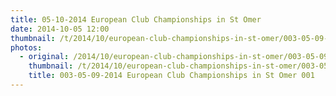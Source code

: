 ```yaml
---
title: 05-10-2014 European Club Championships in St Omer
date: 2014-10-05 12:00
thumbnail: /t/2014/10/european-club-championships-in-st-omer/003-05-09-2014-european-club-championships-in-st-omer-001.jpg
photos:
  - original: /2014/10/european-club-championships-in-st-omer/003-05-09-2014-european-club-championships-in-st-omer-001.jpg
    thumbnail: /t/2014/10/european-club-championships-in-st-omer/003-05-09-2014-european-club-championships-in-st-omer-001.jpg
    title: 003-05-09-2014 European Club Championships in St Omer 001
---
```

